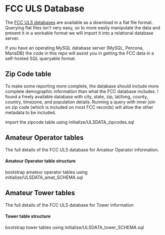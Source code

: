 # FCC ULS Database

The [FCC ULS databases](http://wireless.fcc.gov/uls/index.htm?job=transaction&page=weekly) are available as a download in a flat file format. Querying flat files isn't very easy, so to more easily manipulate the data and present it in a workable format we will import it into a relational database server.

If you have an operating MySQL database server (MySQL, Percona, MariaDB) the code in this repo will assist you in getting the FCC data in a self-hosted SQL queryable format.

## Zip Code table

To make some reporting more complete, the database should include more complete demographic information than what the FCC database includes. I found a freely available database with city, state, zip, lat/long, county, country, timezone, and population details. Running a query with inner join on zip code (which is included on most FCC records) will allow the other metadata to be included.

import the zipcode table using initialize/ULSDATA_zipcodes.sql


## Amateur Operator tables

The full details of the FCC ULS database for Amateur Operator information.

#### Amateur Operator table structure
bootstrap amateur operator tables using initialize/ULSDATA_amat_SCHEMA.sql


## Amateur Tower tables

The full details of the FCC ULS database for Tower information

#### Tower table structure
bootstrap tower tables using initialize/ULSDATA_tower_SCHEMA.sql